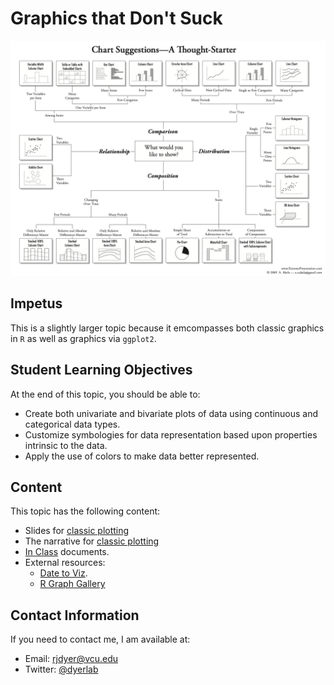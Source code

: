 # Graphics that Don't Suck

![](https://raw.githubusercontent.com/DyerlabTeaching/Graphics-That-Do-Not-Suck/main/media/graphics.png)

## Impetus

This is a slightly larger topic because it emcompasses both classic graphics in `R` as well as graphics via `ggplot2`.

## Student Learning Objectives

At the end of this topic, you should be able to:   
 - Create both univariate and bivariate plots of data using continuous and categorical data types.  
 - Customize symbologies for data representation based upon properties intrinsic to the data.  
 - Apply the use of colors to make data better represented.  

## Content

This topic has the following content:

 - Slides for [classic plotting](https://dyerlabteaching.github.io/Graphics-That-Do-Not-Suck/slides_classic.html)
 - The narrative for [classic plotting](https://dyerlabteaching.github.io/Graphics-That-Do-Not-Suck/narrative_classic.html)
 - [In Class](https://dyerlabteaching.github.io/Graphics-That-Do-Not-Suck/in-class.html) documents.
 - External resources:
   - [Date to Viz](https://www.data-to-viz.com).
   - [R Graph Gallery](https://r-graph-gallery.com/ggplot2-package.html)


## Contact Information

If you need to contact me, I am available at:  
 - Email: rjdyer@vcu.edu
 - Twitter: [@dyerlab](https://twitter.com/dyerlab/)
